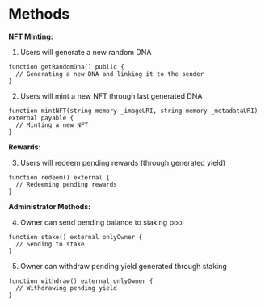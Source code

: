 # Methods

**NFT Minting:** 

1. Users will generate a new random DNA

```solidity
function getRandomDna() public {
  // Generating a new DNA and linking it to the sender
}
```

2. Users will mint a new NFT through last generated DNA

```solidity
function mintNFT(string memory _imageURI, string memory _metadataURI) external payable {
  // Minting a new NFT    
}
```

**Rewards:** 

3. Users will redeem pending rewards (through generated yield)

```solidity
function redeem() external {
  // Redeeming pending rewards  
}
```

**Administrator Methods:** 

4. Owner can send pending balance to staking pool

```solidity
function stake() external onlyOwner {
  // Sending to stake
}
```

5. Owner can withdraw pending yield generated through staking

```solidity
function withdraw() external onlyOwner {
  // Withdrawing pending yield
}
```
